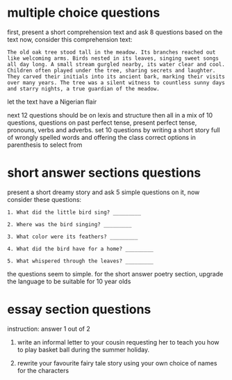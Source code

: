 # multiple choice questions
first, present a short comprehension text and ask  8 questions based on the text
now, consider this comprehension text:
```plaintext
The old oak tree stood tall in the meadow. Its branches reached out like welcoming arms. Birds nested in its leaves, singing sweet songs all day long. A small stream gurgled nearby, its water clear and cool. Children often played under the tree, sharing secrets and laughter. They carved their initials into its ancient bark, marking their visits over many years. The tree was a silent witness to countless sunny days and starry nights, a true guardian of the meadow.
```
let the text have a Nigerian flair 

next 12 questions should be on lexis and structure
then all in a mix of 10 questions, questions on past perfect tense, present perfect tense, pronouns, verbs and adverbs.
set 10 questions by writing a short story full of wrongly spelled words and offering the class correct options in parenthesis to select from

# short answer sections questions
present a short dreamy story and ask 5 simple questions on it,
now consider these questions:
```
1. What did the little bird sing? _________

2. Where was the bird singing? _________

3. What color were its feathers? _________

4. What did the bird have for a home? _________

5. What whispered through the leaves? _________
```

the questions seem to simple. for the short answer poetry section, upgrade the language to be suitable for 10 year olds

# essay section questions
instruction: answer 1 out of 2
1. write an informal letter to your cousin requesting her to teach you how to play basket ball during the summer holiday.

2. rewrite your favourite fairy tale story using your own choice of names for the characters